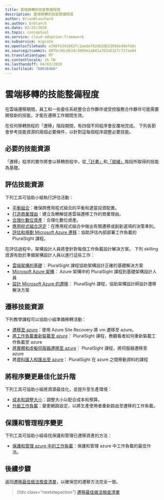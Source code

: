 ```yaml
---
title: 雲端移轉的技能整備程度
description: 雲端移轉的技能整備程度
author: BrianBlanchard
ms.author: brblanch
ms.date: 02/25/2020
ms.topic: conceptual
ms.service: cloud-adoption-framework
ms.subservice: migrate
ms.openlocfilehash: e390fe341662fc2aedef82db2db33050e49efa6c
ms.sourcegitcommit: 88fbc36cd634c3069e1a841a763a5327c737aa84
ms.translationtype: MT
ms.contentlocale: zh-TW
ms.lasthandoff: 04/03/2020
ms.locfileid: "80636406"
---
```

# <a name="skills-readiness-for-cloud-migration"></a>雲端移轉的技能整備程度

在雲端遷移期間，員工和一些委任系統整合合作夥伴或受控服務合作夥伴可能需要開發新的技能，才能在遷移工作期間生效。

在任何移轉旅程的「遷移」階段期間，有四個不同程序會反覆地完成。 下列各節會參考技能資源的兩個必要條件，以針對這每個程序調整必要技能。

## <a name="prerequisites-skilling-resources"></a>必要的技能資源

「遷移」程序的實作將會以移轉旅程中，從[「計畫」](../strategy/suggested-skills.md)和[「就緒」](../organize/suggested-skills.md)階段所取得的技能為基礎。

## <a name="assess-skilling-resources"></a>評估技能資源

下列工具可協助小組執行評估活動：

- [平衡組合](../strategy/balance-the-portfolio.md)：確保跨應用程式組合的平衡和適當投資配置。
- [打造商業理由](../strategy/cloud-migration-business-case.md)：建立及瞭解促進雲端遷移工作的商業理由。
- [合理化數位資產](../digital-estate/rationalize.md)：合理化數位資產。
- [應用程式組合評定](https://docs.microsoft.com/learn/modules/app-and-infra-migration-and-modernization)：在應用程式組合中做出有關遷移或創新選項的決策準則。
- [評估和規劃 Microsoft Azure 遷移](https://www.pluralsight.com/courses/microsoft-azure-migration-assessing-planning)：協助評估內部部署工作負載的 PluralSight 課程。

在評估過程中，架構設計人員將會針對每個工作負載設計解決方案。 下列 skilling 資源有助於準備架構設計人員以進行這些工作：

- [雲端架構的基礎](https://app.pluralsight.com/library/courses/cloud-architecture-foundations)： PluralSight 課程協助架構設計正確的基礎解決方案
- [Microsoft Azure 架構](https://app.pluralsight.com/library/courses/cloud-architecture-foundations)： Azure 架構中的 PluralSight 課程到基礎架構設計人員
- [設計 Microsoft Azure 的遷移](https://app.pluralsight.com/library/courses/cloud-architecture-foundations)： PluralSight 課程，協助架構設計師設計遷移解決方案

## <a name="migrate-skilling-resources"></a>遷移技能資源

下列教學課程可以協助小組準備移轉活動：

- [遷移至 azure](https://docs.microsoft.com/azure/site-recovery/migrate-tutorial-on-premises-azure)：使用 Azure Site Recovery 將 vm 遷移至 azure。
- [將工作負載重新裝載至 azure](https://aka.ms/rehostcourse)： PluralSight 課程，教觀看者如何重新裝載工作負載至 azure
- [將實體和虛擬伺服器遷移至 azure](https://app.pluralsight.com/library/courses/microsoft-azure-migrating-physical-virtual-servers/table-of-contents)： PluralSight 課程，將伺服器遷移至 azure
- 將[資料匯入和匯出至 azure](https://app.pluralsight.com/library/courses/microsoft-azure-import-export-data/table-of-contents)： PluralSight 在 azure 之間移動資料的課程

## <a name="optimize-and-promote-process-changes"></a>將程序變更最佳化並升階

下列工具可協助小組將資源最佳化，並提升至生產環境：

- [成本和調整大小](azure-best-practices/migrate-best-practices-costs.md)：調整大小以配合成本和預算。
- [升級工作負載](azure-best-practices/migrate-best-practices-networking.md)：變更網路設定，以將生產使用者重新路由至遷移的工作負載。

## <a name="secure-and-manage-process-changes"></a>保護和管理程序變更

下列工具可協助小組尋找保護和管理已遷移資產的方法：

- [保護和管理 azure 中的工作負載](./azure-best-practices/migrate-best-practices-security-management.md)：保護和管理 azure 中工作負載的最佳作法。

## <a name="next-steps"></a>後續步驟

返回[遷移最佳做法檢查清單](./azure-best-practices/index.md)，以確保您的遷移方法完全一致。

> [!div class="nextstepaction"]
> [遷移最佳做法檢查清單](./index.md)
